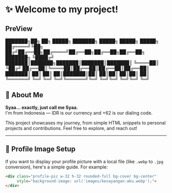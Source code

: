 # ✨ Welcome to my project!

## PreView
<prev>

███████╗██╗   ██╗ █████╗ ███████╗ █████╗  █████╗  █████╗ 
██╔════╝╚██╗ ██╔╝██╔══██╗██╔════╝██╔══██╗██╔══██╗██╔══██╗
███████╗ ╚████╔╝ ███████║███████╗███████║███████║███████║
╚════██║  ╚██╔╝  ██╔══██║╚════██║██╔══██║██╔══██║██╔══██║
███████║   ██║   ██║  ██║███████║██║  ██║██║  ██║██║  ██║
╚══════╝   ╚═╝   ╚═╝  ╚═╝╚══════╝╚═╝  ╚═╝╚═╝  ╚═╝╚═╝  ╚═╝
</prev>                                                     

## 💬 About Me

**Syaa... exactly, just call me Syaa.**  
I'm from Indonesia — IDR is our currency and +62 is our dialing code.

This project showcases my journey, from simple HTML snippets to personal projects and contributions. Feel free to explore, and reach out!

---

## 📸 Profile Image Setup

If you want to display your profile picture with a local file (like `.webp` to `.jpg` conversion), here's a simple guide. For example:

```html
<div class="profile-pic w-32 h-32 rounded-full bg-cover bg-center" 
     style="background-image: url('images/kesayangan-aku.webp');">
</div>
